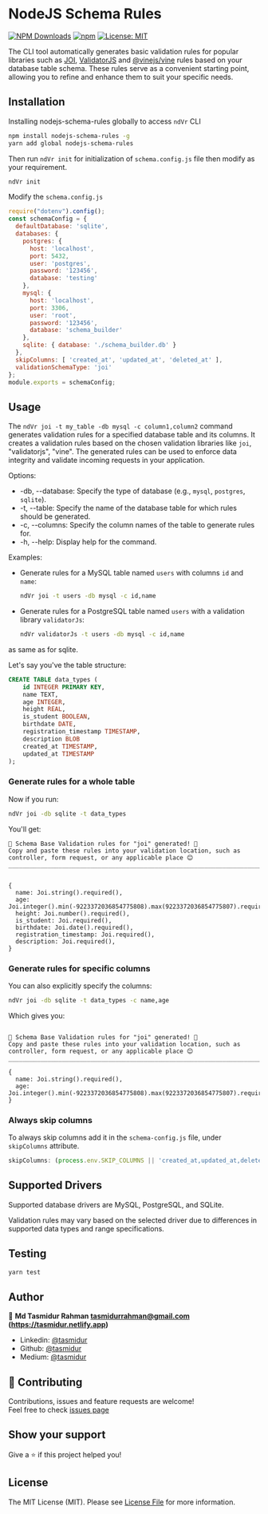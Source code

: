 # NodeJS Schema Rules

[![NPM Downloads](https://img.shields.io/npm/dw/nodejs-schema-rules )](https://www.npmjs.com/package/nodejs-schema-rules)
[![npm](https://img.shields.io/npm/v/nodejs-schema-rules)](https://www.npmjs.com/package/nodejs-schema-rules)
[![License: MIT](https://img.shields.io/badge/License-MIT-yellow.svg)](https://opensource.org/licenses/MIT)

The CLI tool automatically generates basic validation rules for popular libraries such as [JOI](https://www.npmjs.com/package/joi),    [ValidatorJS](https://www.npmjs.com/package/validatorjs) and [@vinejs/vine](https://www.npmjs.com/package/@vinejs/vine) rules based on your database table schema. These rules serve as a convenient starting point, allowing you to refine and enhance them to suit your specific needs.


## Installation
Installing nodejs-schema-rules globally to access `ndVr` CLI 
```bash
npm install nodejs-schema-rules -g
yarn add global nodejs-schema-rules
```
Then run `ndVr init` for initialization of  `schema.config.js` file then modify as your requirement.

```bash
ndVr init
```

Modify the `schema.config.js`

```javascript
require("dotenv").config();
const schemaConfig = {
  defaultDatabase: 'sqlite',
  databases: {
    postgres: {
      host: 'localhost',
      port: 5432,
      user: 'postgres',
      password: '123456',
      database: 'testing'
    },
    mysql: {
      host: 'localhost',
      port: 3306,
      user: 'root',
      password: '123456',
      database: 'schema_builder'
    },
    sqlite: { database: './schema_builder.db' }
  },
  skipColumns: [ 'created_at', 'updated_at', 'deleted_at' ],
  validationSchemaType: 'joi'
};
module.exports = schemaConfig;
```

## Usage

  The `ndVr joi -t my_table -db mysql -c column1,column2` command generates validation rules for a specified database table and its columns. It creates a validation rules based on the chosen validation libraries like `joi`, "validatorjs", "vine". The generated rules can be used to enforce data integrity and validate incoming requests in your application.

  Options:
  - -db, --database: Specify the type of database (e.g., `mysql`, `postgres`, `sqlite`).
  - -t, --table: Specify the name of the database table for which rules should be generated.
  - -c, --columns: Specify the column names of the table to generate rules for.
  - -h, --help: Display help for the command.

  Examples:
  - Generate rules for a MySQL table named `users` with columns `id` and `name`:

    ```bash
    ndVr joi -t users -db mysql -c id,name
    ```

  - Generate rules for a PostgreSQL table named `users` with a validation library `validatorJs`:

      ```bash
    ndVr validatorJs -t users -db mysql -c id,name
      ```
  
  as same as for sqlite.

Let's say you've the table structure:

```sql
CREATE TABLE data_types (
    id INTEGER PRIMARY KEY,
    name TEXT,
    age INTEGER,
    height REAL,
    is_student BOOLEAN,
    birthdate DATE,
    registration_timestamp TIMESTAMP,
    description BLOB
    created_at TIMESTAMP,
    updated_at TIMESTAMP
);
```

### Generate rules for a whole table

Now if you run:

```bash
ndVr joi -db sqlite -t data_types
```

You'll get:
```
🚀 Schema Base Validation rules for "joi" generated! 🚀
Copy and paste these rules into your validation location, such as controller, form request, or any applicable place 😊
______________________________________________________________________________________________________________________


{ 
  name: Joi.string().required(),
  age: Joi.integer().min(-9223372036854775808).max(9223372036854775807).required(),
  height: Joi.number().required(),
  is_student: Joi.required(),
  birthdate: Joi.date().required(),
  registration_timestamp: Joi.required(),
  description: Joi.required(), 
}

```

### Generate rules for specific columns

You can also explicitly specify the columns:

```bash
ndVr joi -db sqlite -t data_types -c name,age
```

Which gives you:
```

🚀 Schema Base Validation rules for "joi" generated! 🚀
Copy and paste these rules into your validation location, such as controller, form request, or any applicable place 😊
______________________________________________________________________________________________________________________

{ 
  name: Joi.string().required(),
  age: Joi.integer().min(-9223372036854775808).max(9223372036854775807).required(), 
}

```

### Always skip columns

To always skip columns add it in the `schema-config.js` file, under `skipColumns` attribute.

```javascript
skipColumns: (process.env.SKIP_COLUMNS || 'created_at,updated_at,deleted_at').split(',')
```


## Supported Drivers

Supported database drivers are MySQL, PostgreSQL, and SQLite.

Validation rules may vary based on the selected driver due to differences in supported data types and range specifications.

## Testing

```bash
yarn test
```
## Author
👤 **Md Tasmidur Rahman <tasmidurrahman@gmail.com> (https://tasmidur.netlify.app)**

* Linkedin: [@tasmidur](https://www.linkedin.com/in/tasmidur/)
* Github: [@tasmidur](https://github.com/tasmidur)
* Medium: [@tasmidur](https://medium.com/@tasmidur)

## 🤝 Contributing

Contributions, issues and feature requests are welcome!<br />Feel free to check [issues page](https://github.com/tasmidur/nodejs-dynamic-validation-rules/issues)

## Show your support

Give a ⭐️ if this project helped you!

## License

The MIT License (MIT). Please see [License File](LICENSE.md) for more information.